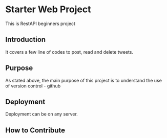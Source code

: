 # Starter Web Project
This is RestAPI beginners project

## Introduction
It covers a few line of codes to post, read and delete tweets. 

## Purpose
As stated above, the main purpose of this project is to understand the use of version control - github

## Deployment
Deployment can be on any server.

## How to Contribute